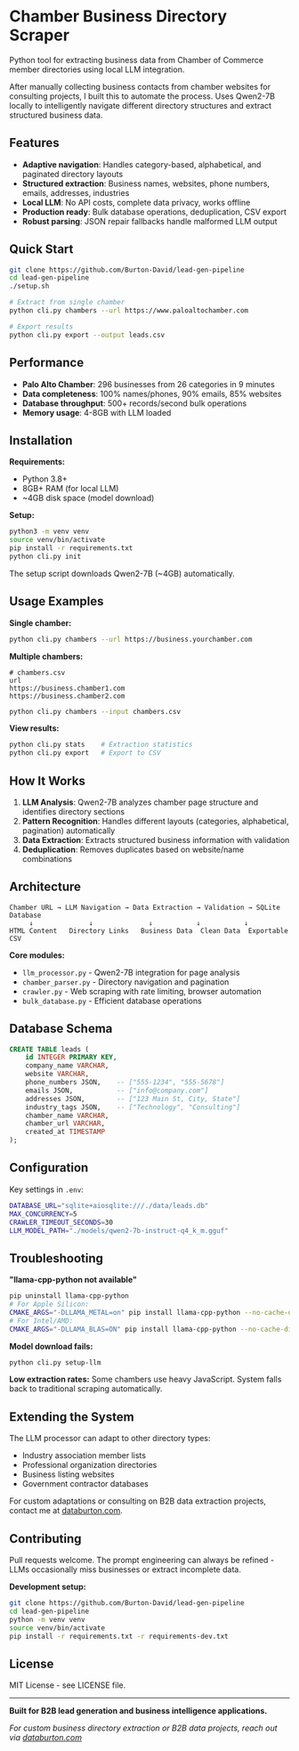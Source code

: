 # Chamber Business Directory Scraper

Python tool for extracting business data from Chamber of Commerce member directories using local LLM integration.

After manually collecting business contacts from chamber websites for consulting projects, I built this to automate the process. Uses Qwen2-7B locally to intelligently navigate different directory structures and extract structured business data.

## Features

- **Adaptive navigation**: Handles category-based, alphabetical, and paginated directory layouts
- **Structured extraction**: Business names, websites, phone numbers, emails, addresses, industries
- **Local LLM**: No API costs, complete data privacy, works offline
- **Production ready**: Bulk database operations, deduplication, CSV export
- **Robust parsing**: JSON repair fallbacks handle malformed LLM output

## Quick Start

```bash
git clone https://github.com/Burton-David/lead-gen-pipeline
cd lead-gen-pipeline
./setup.sh

# Extract from single chamber
python cli.py chambers --url https://www.paloaltochamber.com

# Export results
python cli.py export --output leads.csv
```

## Performance

- **Palo Alto Chamber**: 296 businesses from 26 categories in 9 minutes
- **Data completeness**: 100% names/phones, 90% emails, 85% websites
- **Database throughput**: 500+ records/second bulk operations
- **Memory usage**: 4-8GB with LLM loaded

## Installation

**Requirements:**
- Python 3.8+
- 8GB+ RAM (for local LLM)
- ~4GB disk space (model download)

**Setup:**
```bash
python3 -m venv venv
source venv/bin/activate
pip install -r requirements.txt
python cli.py init
```

The setup script downloads Qwen2-7B (~4GB) automatically.

## Usage Examples

**Single chamber:**
```bash
python cli.py chambers --url https://business.yourchamber.com
```

**Multiple chambers:**
```csv
# chambers.csv
url
https://business.chamber1.com
https://business.chamber2.com
```

```bash
python cli.py chambers --input chambers.csv
```

**View results:**
```bash
python cli.py stats    # Extraction statistics
python cli.py export   # Export to CSV
```

## How It Works

1. **LLM Analysis**: Qwen2-7B analyzes chamber page structure and identifies directory sections
2. **Pattern Recognition**: Handles different layouts (categories, alphabetical, pagination) automatically  
3. **Data Extraction**: Extracts structured business information with validation
4. **Deduplication**: Removes duplicates based on website/name combinations

## Architecture

```
Chamber URL → LLM Navigation → Data Extraction → Validation → SQLite Database
     ↓              ↓              ↓           ↓           ↓
HTML Content   Directory Links   Business Data  Clean Data  Exportable CSV
```

**Core modules:**
- `llm_processor.py` - Qwen2-7B integration for page analysis
- `chamber_parser.py` - Directory navigation and pagination  
- `crawler.py` - Web scraping with rate limiting, browser automation
- `bulk_database.py` - Efficient database operations

## Database Schema

```sql
CREATE TABLE leads (
    id INTEGER PRIMARY KEY,
    company_name VARCHAR,
    website VARCHAR,
    phone_numbers JSON,    -- ["555-1234", "555-5678"]
    emails JSON,           -- ["info@company.com"]
    addresses JSON,        -- ["123 Main St, City, State"]
    industry_tags JSON,    -- ["Technology", "Consulting"]
    chamber_name VARCHAR,
    chamber_url VARCHAR,
    created_at TIMESTAMP
);
```

## Configuration

Key settings in `.env`:
```bash
DATABASE_URL="sqlite+aiosqlite:///./data/leads.db"
MAX_CONCURRENCY=5
CRAWLER_TIMEOUT_SECONDS=30
LLM_MODEL_PATH="./models/qwen2-7b-instruct-q4_k_m.gguf"
```

## Troubleshooting

**"llama-cpp-python not available"**
```bash
pip uninstall llama-cpp-python
# For Apple Silicon:
CMAKE_ARGS="-DLLAMA_METAL=on" pip install llama-cpp-python --no-cache-dir
# For Intel/AMD:
CMAKE_ARGS="-DLLAMA_BLAS=ON" pip install llama-cpp-python --no-cache-dir
```

**Model download fails:**
```bash
python cli.py setup-llm
```

**Low extraction rates:**
Some chambers use heavy JavaScript. System falls back to traditional scraping automatically.

## Extending the System

The LLM processor can adapt to other directory types:
- Industry association member lists
- Professional organization directories  
- Business listing websites
- Government contractor databases

For custom adaptations or consulting on B2B data extraction projects, contact me at [databurton.com](https://databurton.com).

## Contributing

Pull requests welcome. The prompt engineering can always be refined - LLMs occasionally miss businesses or extract incomplete data.

**Development setup:**
```bash
git clone https://github.com/Burton-David/lead-gen-pipeline
cd lead-gen-pipeline
python -m venv venv
source venv/bin/activate
pip install -r requirements.txt -r requirements-dev.txt
```

## License

MIT License - see LICENSE file.

---

**Built for B2B lead generation and business intelligence applications.**

*For custom business directory extraction or B2B data projects, reach out via [databurton.com](https://databurton.com)*
